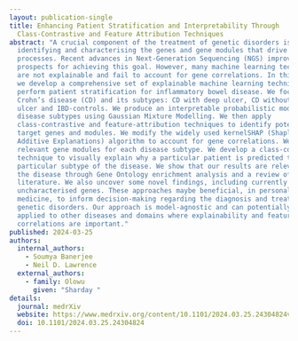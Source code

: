 ```yaml
---
layout: publication-single
title: E﻿nhancing Patient Stratification and Interpretability Through
  Class-Contrastive and Feature Attribution Techniques
abstract: "A crucial component of the treatment of genetic disorders is
  identifying and characterising the genes and gene modules that drive disease
  processes. Recent advances in Next-Generation Sequencing (NGS) improve the
  prospects for achieving this goal. However, many machine learning techniques
  are not explainable and fail to account for gene correlations. In this work,
  we develop a comprehensive set of explainable machine learning techniques to
  perform patient stratification for inflammatory bowel disease. We focus on
  Crohn’s disease (CD) and its subtypes: CD with deep ulcer, CD without deep
  ulcer and IBD-controls. We produce an interpretable probabilistic model over
  disease subtypes using Gaussian Mixture Modelling. We then apply
  class-contrastive and feature-attribution techniques to identify potential
  target genes and modules. We modify the widely used kernelSHAP (Shapley
  Additive Explanations) algorithm to account for gene correlations. We obtain
  relevant gene modules for each disease subtype. We develop a class-contrastive
  technique to visually explain why a particular patient is predicted to have a
  particular subtype of the disease. We show that our results are relevant to
  the disease through Gene Ontology enrichment analysis and a review of the
  literature. We also uncover some novel findings, including currently
  uncharacterised genes. These approaches maybe beneficial, in personalised
  medicine, to inform decision-making regarding the diagnosis and treatment of
  genetic disorders. Our approach is model-agnostic and can potentially be
  applied to other diseases and domains where explainability and feature
  correlations are important."
published: 2024-03-25
authors:
  internal_authors:
    - Soumya Banerjee
    - Neil D. Lawrence
  external_authors:
    - family: Olowu
      given: "Sharday "
details:
  journal: medrXiv
  website: https://www.medrxiv.org/content/10.1101/2024.03.25.24304824v1
  doi: 10.1101/2024.03.25.24304824
---
```

